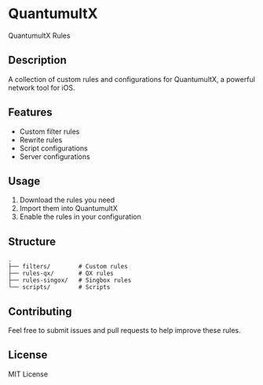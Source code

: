# QuantumultX

QuantumultX Rules

## Description

A collection of custom rules and configurations for QuantumultX, a powerful network tool for iOS.

## Features

- Custom filter rules
- Rewrite rules
- Script configurations
- Server configurations

## Usage

1. Download the rules you need
2. Import them into QuantumultX
3. Enable the rules in your configuration

## Structure

```
.
├── filters/        # Custom rules
├── rules-qx/       # QX rules
├── rules-singox/   # Singbox rules
└── scripts/        # Scripts
```

## Contributing

Feel free to submit issues and pull requests to help improve these rules.

## License

MIT License
